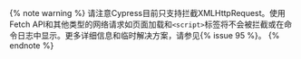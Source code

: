 {% note warning %}
请注意Cypress目前只支持拦截XMLHttpRequest。使用Fetch API和其他类型的网络请求如页面加载和`<script>`标签将不会被拦截或在命令日志中显示。更多详细信息和临时解决方案，请参见{% issue 95 %}。
{% endnote %}

